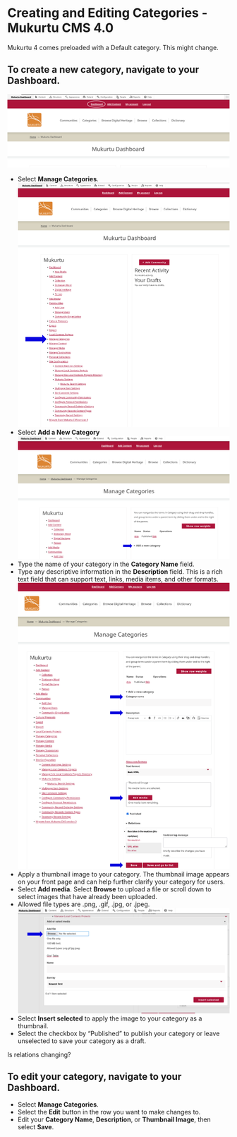 # Creating and Editing Categories - Mukurtu CMS 4.0 

Mukurtu 4 comes preloaded with a Default category. This might change.

## To create a new category, navigate to your Dashboard.  
![Dashboard](../embeds/categories1.PNG)
- Select **Manage Categories**. 
![Manage Categories](../embeds/categories2.PNG)
- Select **Add a New Category**
![Add New Category](../embeds/categories3.PNG)
- Type the name of your category in the **Category Name** field.  
- Type any descriptive information in the **Description** field. This is a rich text field that can support text, links, media items, and other formats. 
![Adding a New Category](../embeds/categories4.PNG)
- Apply a thumbnail image to your category. The thumbnail image appears on your front page and can help further clarify your category for users. 
- Select **Add media**. Select **Browse** to upload a file or scroll down to select images that have already been uploaded.  
- Allowed file types are .png, .gif, .jpg, or .jpeg. 
![Add a Thumbnail Image](../embeds/categories5.PNG)
- Select **Insert selected** to apply the image to your category as a thumbnail. 
- Select the checkbox by “Published” to publish your category or leave unselected to save your category as a draft. 

Is relations changing?

## To edit your category, navigate to your Dashboard.  

- Select **Manage Categories**. 
- Select the **Edit** button in the row you want to make changes to. 
- Edit your **Category Name**, **Description**, or **Thumbnail Image**, then select **Save**.